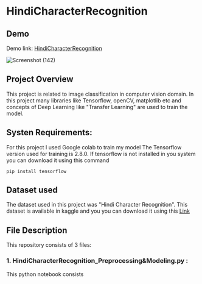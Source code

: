 # HindiCharacterRecognition





## Demo

Demo link: [HindiCharacterRecognition](http://54.163.19.56:8501/)

![Screenshot (142)](https://user-images.githubusercontent.com/83080301/155282754-3d1103c0-75ac-4513-b580-719730aeba00.png)

## Project Overview
This project is related to image classification in computer vision domain. In this project many libraries like Tensorflow, openCV, matplotlib etc and concepts of Deep Learning like "Transfer Learning" are used to train the model.

## Systen Requirements:
For this project I used Google colab to train my model
The Tensorflow version used for training is 2.8.0. If tensorflow is not installed in you system you can download it using this command

`pip install tensorflow`

## Dataset used
The dataset used in this project was "Hindi Character Recognition". This dataset is available in kaggle and you you can download it using this [Link](https://www.kaggle.com/suvooo/hindi-character-recognition)

## File Description
This repository consists of 3 files:
### 1. HindiCharacterRecognition_Preprocessing&Modeling.py : 
This python notebook consists 






